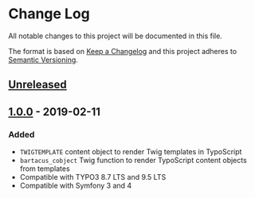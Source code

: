 # Change Log
All notable changes to this project will be documented in this file.

The format is based on [Keep a Changelog](http://keepachangelog.com/) 
and this project adheres to [Semantic Versioning](http://semver.org/).

## [Unreleased]

## [1.0.0] - 2019-02-11
### Added
- `TWIGTEMPLATE` content object to render Twig templates in TypoScript
- `bartacus_cobject` Twig function to render TypoScript content objects from templates
- Compatible with TYPO3 8.7 LTS and 9.5 LTS
- Compatible with Symfony 3 and 4

[Unreleased]: https://github.com/Bartacus/BartacusPlatformshBundle/compare/1.0.0...HEAD
[1.0.0]: https://github.com/Bartacus/BartacusPlatformshBundle/compare/232cdda0...1.0.0
